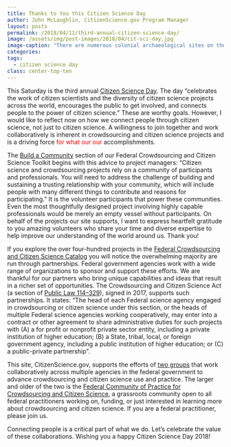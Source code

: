 ```yaml
---
title: Thanks to You this Citizen Science Day
author: John McLaughlin, CitizenScience.gov Program Manager
layout: posts
permalink: /2018/04/11/third-annual-citizen-science-day/
image: /assets/img/post-images/2018/04/cit-sci-day.jpg
image-caption: "There are numerous colonial archaeological sites on the campus of the Smithsonian Environmental Research Center in Edgewater, Maryland. Citizen scientists sift through soil to uncover artifacts that will give insight how the land was used by the previous owner. (credit: Copyright 2017 Smithsonian Environmental Research Center)"
categories:
tags:
  - citizen science day
class: center-top-ten
---
```



This Saturday is the third annual <a href="http://citizenscience.org/2017/11/14/citsciday2018/" target="blank" rel="noopener">Citizen Science Day</a>. The day “celebrates the work of citizen scientists and the diversity of citizen science projects across the world, encourages the public to get involved, and connects people to the power of citizen science.” These are worthy goals. However, I would like to reflect now on how we connect people through citizen science, not just to citizen science. A willingness to join together and work collaboratively is inherent in crowdsourcing and citizen science projects and is a driving force <span style="color:red;">for what our our</span> accomplishments.

The <a href="https://www.citizenscience.gov/toolkit/howto/step3/" target="blank" rel="noopener">Build a Community</a> section of our Federal Crowdsourcing and Citizen Science Toolkit begins with this advice to project managers: “Citizen science and crowdsourcing projects rely on a community of participants and professionals. You will need to address the challenge of building and sustaining a trusting relationship with your community, which will include people with many different things to contribute and reasons for participating.” It is the volunteer participants that power these communities. Even the most thoughtfully designed project involving highly capable professionals would be merely an empty vessel without participants. On behalf of the projects our site supports, I want to express heartfelt gratitude to you amazing volunteers who share your time and diverse expertise to help improve our understanding of the world around us. Thank you!

If you explore the over four-hundred projects in the <a href="https://ccsinventory.wilsoncenter.org/" target="blank" rel="noopener">Federal Crowdsourcing and Citizen Science Catalog</a> you will notice the overwhelming majority are run through partnerships. Federal government agencies work with a wide range of organizations to sponsor and support these efforts. We are thankful for our partners who bring unique capabilities and ideas that result in a richer set of opportunities. The Crowdsourcing and Citizen Science Act (a section of <a href="https://www.congress.gov/114/plaws/publ329/PLAW-114publ329.pdf" target="blank" rel="noopener">Public Law 114–329</a>), signed in 2017, supports such partnerships. It states: “The head of each Federal science agency engaged in crowdsourcing or citizen science under this section, or the heads of multiple Federal science agencies working cooperatively, may enter into a contract or other agreement to share administrative duties for such projects with (A) a for profit or nonprofit private sector entity, including a private institution of higher education; (B) a State, tribal, local, or foreign government agency, including a public institution of higher education; or (C) a public-private partnership”.

This site, CitizenScience.gov, supports the efforts of <a href="https://www.citizenscience.gov/about/community-of-practice/" target="blank" rel="noopener">two groups</a> that work collaboratively across multiple agencies in the federal government to advance crowdsourcing and citizen science use and practice. The larger and older of the two is the <a href="https://www.digitalgov.gov/communities/crowdsourcing-and-citizen-science/" target="blank" rel="noopener">Federal Community of Practice for Crowdsourcing and Citizen Science</a>, a grassroots community open to all federal practitioners working on, funding, or just interested in learning more about crowdsourcing and citizen science.  If you are a federal practitioner, please join us.

Connecting people is a critical part of what we do. Let’s celebrate the value of these collaborations. Wishing you a happy Citizen Science Day 2018!


